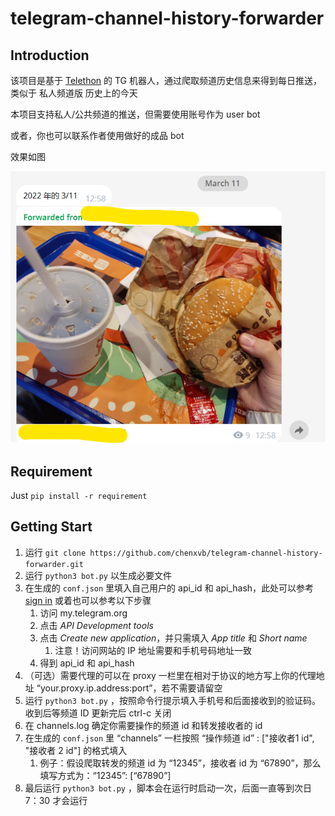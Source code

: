 # telegram-channel-history-forwarder

## Introduction

该项目是基于 [Telethon](https://github.com/LonamiWebs/Telethon) 的 TG 机器人，通过爬取频道历史信息来得到每日推送，类似于 私人频道版 历史上的今天

本项目支持私人/公共频道的推送，但需要使用账号作为 user bot 

或者，你也可以联系作者使用做好的成品 bot

效果如图

![test pic](./test.png)

## Requirement

Just  `pip install -r requirement` 

## Getting Start

1. 运行 `git clone https://github.com/chenxvb/telegram-channel-history-forwarder.git`
2. 运行 `python3 bot.py` 以生成必要文件
3. 在生成的 `conf.json` 里填入自己用户的 api_id 和 api_hash，此处可以参考 [sign in](https://docs.telethon.dev/en/stable/basic/signing-in.html) 或着也可以参考以下步骤
   1. 访问 my.telegram.org
   2. 点击 *API Development tools*
   3. 点击 *Create new application*，并只需填入 *App title* 和 *Short name* 
      1. 注意！访问网站的 IP 地址需要和手机号码地址一致
   4. 得到 api_id 和 api_hash
4. （可选）需要代理的可以在 proxy 一栏里在相对于协议的地方写上你的代理地址 “your.proxy.ip.address:port”，若不需要请留空
5. 运行  `python3 bot.py` ，按照命令行提示填入手机号和后面接收到的验证码。收到后等频道 ID 更新完后 ctrl-c 关闭
6. 在 channels.log 确定你需要操作的频道 id 和转发接收者的 id
7. 在生成的 `conf.json` 里 “channels” 一栏按照 “操作频道 id” : ["接收者1 id", "接收者 2 id"] 的格式填入
   1. 例子：假设爬取转发的频道 id 为 “12345”，接收者 id 为 “67890”，那么填写方式为：“12345”: [“67890”]
8. 最后运行 `python3 bot.py` ，脚本会在运行时启动一次，后面一直等到次日 7：30 才会运行

